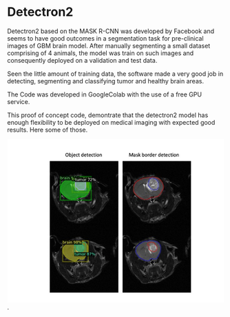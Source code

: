 # Detectron2
Detectron2 based on the MASK R-CNN was developed by Facebook and seems to have good outcomes in a segmentation task for pre-clinical images of GBM brain model. After manually segmenting a small dataset comprising of 4 animals, the model was train on such images and consequently deployed on a validation and test data.

Seen the little amount of training data, the software made a very good job in detecting, segmenting and classifying tumor and healthy brain areas.

The Code was developed in GoogleColab with the use of a free GPU service.

This proof of concept code, demontrate that the detectron2 model has enough flexibility to be deployed on medical imaging with expected good results.
Here some of those.

![hello](images/Detectron2.jpg).

